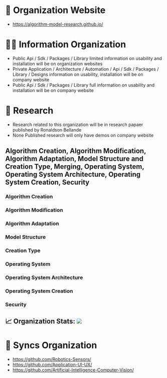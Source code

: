 # 🧙 Organization Website
- https://algorithm-model-research.github.io/

# 🙋‍♀️ Information Organization
- Public Api / Sdk / Packages / Library limited information on usability and installation will be on organization websites
- Private Application / Architecture / Automation / Api / Sdk / Packages / Library / Designs information on usability, installation will be on company website
- Public Api / Sdk / Packages / Library full information on usability and installation will be on company website


# 🌈 Research
- Research related to this organization will be in research papaer published by Ronaldson Bellande
- None Published research will only have demos on company website


## Algorithm Creation, Algorithm Modification, Algorithm Adaptation, Model Structure and Creation Type, Merging, Operating System, Operating System Architecture, Operating System Creation, Security


### Algorithm Creation

### Algorithm Modification

### Algorithm Adaptation

### Model Structure

### Creation Type

### Operating System

### Operating System Architecture

### Operating System Creation

### Security

## 📈 Organization Stats: <a href="https://github.com/Algorithm-Model-Research"> <img src="https://komarev.com/ghpvc/?username=Algorithm-Model-Research&label=Profile+Views&color=2e8b57&style=flat" /></a>



# 🍿 Syncs Organization 

- https://github.com/Robotics-Sensors/
- https://github.com/Application-UI-UX/
- https://github.com/Artificial-Intelligence-Computer-Vision/


<!--
**Here are some ideas to get you started:**

🙋‍♀️ A short introduction - what is your organization all about?
🌈 Contribution guidelines - how can the community get involved?
👩‍💻 Useful resources - where can the community find your docs? Is there anything else the community should know?
🍿 Fun facts - what does your team eat for breakfast?
🧙 Remember, you can do mighty things with the power of [Markdown](https://docs.github.com/github/writing-on-github/getting-started-with-writing-and-formatting-on-github/basic-writing-and-formatting-syntax)
-->
